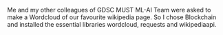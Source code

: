 Me and my other colleagues of GDSC MUST ML-AI Team were asked to make a Wordcloud of our favourite wikipedia page. So I chose Blockchain and installed the essential libraries wordcloud, requests and wikipediaapi.
